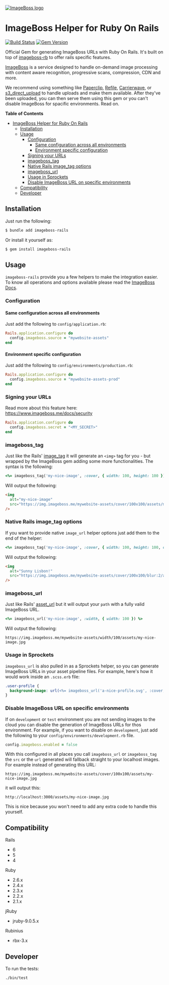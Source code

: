 [![ImageBoss logo](https://img.imageboss.me/boss-images/width/180/emails/logo-2@2x.png)](https://imageboss.me)

# ImageBoss Helper for Ruby On Rails
[![Build Status](https://travis-ci.org/imageboss/imageboss-rails.svg?branch=master)](https://travis-ci.org/imageboss/imageboss-rails) [![Gem Version](https://badge.fury.io/rb/imageboss-rails.svg)](https://badge.fury.io/rb/imageboss-rails)

Official Gem for generating ImageBoss URLs with Ruby On Rails. It's built on top of [imageboss-rb](https://github.com/imageboss/imageboss-rb)
to offer rails specific features.

[ImageBoss](https://imageboss.me/) is a service designed to handle on-demand image processing with content aware recognition, progressive scans, compression, CDN and more.

We recommend using something like [Paperclip](https://github.com/thoughtbot/paperclip), [Refile](https://github.com/refile/refile), [Carrierwave](https://github.com/carrierwaveuploader/carrierwave), or [s3_direct_upload](https://github.com/waynehoover/s3_direct_upload) to handle uploads and make them available. After they've been uploaded, you can then serve them using this gem or you can't disable ImageBoss for spacific environments. Read on.

**Table of Contents**
- [ImageBoss Helper for Ruby On Rails](#imageboss-helper-for-ruby-on-rails)
  - [Installation](#installation)
  - [Usage](#usage)
    - [Configuration](#configuration)
      - [Same configuration across all environments](#same-configuration-across-all-environments)
      - [Environment specific configuration](#environment-specific-configuration)
    - [Signing your URLs](#signing-your-urls)
    - [imageboss_tag](#imagebosstag)
    - [Native Rails image_tag options](#native-rails-imagetag-options)
    - [imageboss_url](#imagebossurl)
    - [Usage in Sprockets](#usage-in-sprockets)
    - [Disable ImageBoss URL on specific environments](#disable-imageboss-url-on-specific-environments)
  - [Compatibility](#compatibility)
  - [Developer](#developer)

## Installation
Just run the following:
```bash
$ bundle add imageboss-rails
```

Or install it yourself as:
```bash
$ gem install imageboss-rails
```

## Usage
`imageboss-rails` provide you a few helpers to make the integration easier. To know all operations and options available please read the [ImageBoss Docs](https://imageboss.me/docs).

### Configuration
#### Same configuration across all environments
Just add the following to `config/application.rb`:

```ruby
Rails.application.configure do
  config.imageboss.source = "mywebsite-assets"
end
```
#### Environment specific configuration
Just add the following to `config/environments/production.rb`:
```ruby
Rails.application.configure do
  config.imageboss.source = "mywebsite-assets-prod"
end
```

### Signing your URLs
Read more about this feature here:
https://www.imageboss.me/docs/security

```ruby
Rails.application.configure do
  config.imageboss.secret = "<MY_SECRET>"
end
```

### imageboss_tag
Just like the Rails' [image_tag](https://apidock.com/rails/ActionView/Helpers/AssetTagHelper/image_tag) it will generate an `<img>` tag for you - but wrapped by the ImageBoss gem adding some more functionalities. The syntax is the following:
```ruby
<%= imageboss_tag('my-nice-image', :cover, { width: 100, height: 100 }) %>
```
Will output the following:
```html
<img
  alt="my-nice-image"
  src="https://img.imageboss.me/mywebsite-assets/cover/100x100/assets/my-nice-image.jpg"
/>
```

### Native Rails image_tag options
If you want to provide native `image_url` helper options just add them to the end of the helper:
```ruby
<%= imageboss_tag('my-nice-image', :cover, { width: 100, height: 100, options: { blur: 2 } }, alt: "Sunny Lisbon!") %>
```
Will output the following:
```html
<img
  alt="Sunny Lisbon!"
  src="https://img.imageboss.me/mywebsite-assets/cover/100x100/blur:2/assets/my-nice-image.jpg"
/>
```

### imageboss_url
Just like Rails' [asset_url](https://apidock.com/rails/ActionView/Helpers/AssetUrlHelper/asset_url) but it will output your `path` with a fully valid ImageBoss URL.
```ruby
<%= imageboss_url('my-nice-image', :width, { width: 100 }) %>
```
Will output the following:
```
https://img.imageboss.me/mywebsite-assets/width/100/assets/my-nice-image.jpg
```

### Usage in Sprockets

`imageboss_url` is also pulled in as a Sprockets helper, so you can generate ImageBoss URLs in your asset pipeline files. For example, here's how it would work inside an `.scss.erb` file:

```scss
.user-profile {
  background-image: url(<%= imageboss_url('a-nice-profile.svg', :cover, { width: 400, height: 300 }) %>);
}
```

### Disable ImageBoss URL on specific environments
If on `development` or `test` environment you are not sending images to the cloud you can disable the generation of ImageBoss URLs for thos environment. For example, if you want to disable on `development`, just add the following to your `config/environments/development.rb` file.

```ruby
config.imageboss.enabled = false
```
With this configured in all places you call `imageboss_url` or `imageboss_tag` the `src` or the `url` generated will fallback straight to your localhost images. For example instead of generating this URL:
```
https://img.imageboss.me/mywebsite-assets/cover/100x100/assets/my-nice-image.jpg
```
it will output this:
```
http://localhost:3000/assets/my-nice-image.jpg
```
This is nice because you won't need to add any extra code to handle this yourself.

## Compatibility
Rails
  - 6
  - 5
  - 4

Ruby
  - 2.6.x
  - 2.4.x
  - 2.3.x
  - 2.2.x
  - 2.1.x

jRuby
  - jruby-9.0.5.x

Rubinius
  - rbx-3.x


## Developer
To run the tests:
```
./bin/test
```
